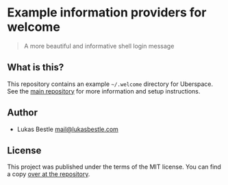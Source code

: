 # Example information providers for welcome

> A more beautiful and informative shell login message

## What is this?

This repository contains an example `~/.welcome` directory for Uberspace. See the [main repository](https://git.lukasbestle.com/welcome/welcome) for more information and setup instructions.

## Author

- Lukas Bestle <mail@lukasbestle.com>

## License

This project was published under the terms of the MIT license. You can find a copy [over at the repository](https://git.lukasbestle.com/welcome/my-welcome/blob/master/LICENSE.md).

